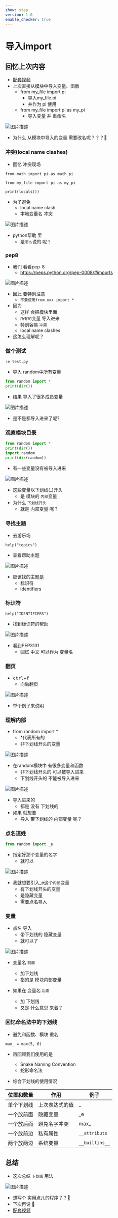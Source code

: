 ```yaml
---
show: step
version: 1.0
enable_checker: true
---
```


# 导入import

## 回忆上次内容

- [配套视频](https://www.bilibili.com/video/BV1zXcaeDEbs)
- 上次直接从模块中导入变量、函数
	- from my_file import pi
		- 导入my_file.pi 
		- 并作为 pi 使用
	- from my_file import pi as my_pi
		- 导入变量 并 重命名

![图片描述](https://doc.shiyanlou.com/courses/uid1190679-20231122-1700658086770)

- 为什么 从模块中导入的变量 需要改名呢？？？🤔

### 冲突(local name clashes)

- 回忆 冲突现场

```
from math import pi as math_pi

from my_file import pi as my_pi

print(locals())
```

- 为了避免
	- local name clash
	- 本地变量名 冲突

![图片描述](https://doc.shiyanlou.com/courses/uid1190679-20220810-1660099644559)

- python帮助 里
	- 是`怎么`说的 呢？

### pep8

- 我们 看看pep-8 
	- https://peps.python.org/pep-0008/#imports

![图片描述](https://doc.shiyanlou.com/courses/3584/labs/531765/uid1190679-20241016-1729062306950) 

- 因此 要特别注意 
	- `不要使用from xxx import * `
- 因为
	- 这样 会把模块里面
	- `所有的`变量 导入进来
	- 特别容易 `冲突`
	- local name clashes
- 这怎么理解呢？

### 做个测试

```
:e test.py
```

- 导入 random中所有变量

```python
from random import *
print(dir())
```

- 结果 导入了很多成员变量

![图片描述](https://doc.shiyanlou.com/courses/uid1190679-20240524-1716511278726)

- 是不是都导入进来了呢?

### 观察模块目录

```python
from random import *
print(dir())
import random
print(dir(random))
```

- 有一些变量没有被导入进来

![图片描述](https://doc.shiyanlou.com/courses/uid1190679-20240928-1727514592552)

- 这些变量以下划线(_)开头
	- 是 模块的 `内部`变量
- 为什么 `下划线开头` 
	- 就是 内部变量 呢？

### 寻找主题

- 去游乐场

```
help("topics")
```

- 查看帮助主题

![图片描述](https://doc.shiyanlou.com/courses/3584/labs/842335/uid1190679-20241009-1728439733311) 

- 应该找的主题是 
	- 标识符
	- identifiers

### 标识符

```
help("IDENTIFIERS")
```

- 找到标识符的帮助

![图片描述](https://doc.shiyanlou.com/courses/3584/labs/842335/uid1190679-20241009-1728439815357) 

- 看到PEP3131
	- 回忆 中文 可以作为 变量名 

### 翻页

- <kbd>ctrl</kbd>+<kbd>f</kbd>
	- 向后翻页

![图片描述](https://doc.shiyanlou.com/courses/3584/labs/842335/uid1190679-20241009-1728440603362) 

- 举个例子来说明

### 理解内部

- from random import *
	- *代表所有的 
	- 非下划线开头的变量

![图片描述](https://doc.shiyanlou.com/courses/uid1190679-20230512-1683898180552)

- 在random模块中 有很多变量和函数
	- 非下划线开头的 可以被导入进来
	- 下划线开头的 不能被导入进来

![图片描述](https://doc.shiyanlou.com/courses/3584/labs/3123859/uid1190679-20241126-1732626625199) 

- 导入进来的
	- 都是 没有 下划线的
- 如果 就想要 
	- 导入 带下划线的 内部变量 呢？

### 点名道姓

```python
from random import _e
```

- 指定好那个变量的名字
	- 就可以

![图片描述](https://doc.shiyanlou.com/courses/uid1190679-20240928-1727492923385)

- 我就想要引入_e这个`内部`变量
	- 有下划线开头的变量
	- 是隐藏变量
	- 需要点名导入

### 变量

- 点名 导入
	- 带下划线的 隐藏变量
	- 就可以了

![图片描述](https://doc.shiyanlou.com/courses/uid1190679-20230512-1683898338793)

- 变量名 `前面`
	- 加下划线
	- 指的是 模块内部变量

- 如果在 变量名 `后面`
	- 加 下划线 
	- 又是 什么意思 来着？

### 回忆命名法中的下划线

- 避免和函数、模块 重名

```
max_ = max(5, 6)
```

- 再回顾我们使用的是
	- Snake Naming Convention
	- 蛇形命名法

- 综合下划线的使用情况

|位置和数量|作用| 例子|
|---|---|---|
|单个下划线 | 上次表达式的值 |_|
|一个放前面 | 隐藏变量 |_e|
|一个放后面 | 避免名字冲突 |max_|
| 一个放前边 | 私有属性 |`__attribute`|
| 两个放两边 | 系统变量 |`__builtins__`|

## 总结 

- 这次总结 `下划线` 用法

![图片描述](https://doc.shiyanlou.com/courses/3584/labs/531765/uid1190679-20241122-1732285984774) 

- 想写个 实用点儿的程序？？🤔
- 下次再说 👋
- [配套视频](https://www.bilibili.com/video/BV1zXcaeDEbs)


